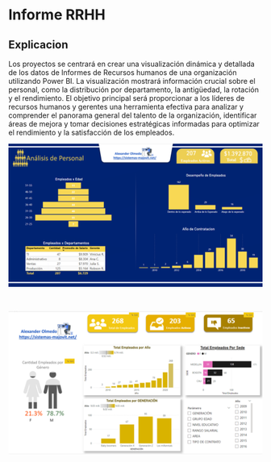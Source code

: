 # Informe RRHH

## Explicacion

Los proyectos se centrará en crear una visualización dinámica y detallada de los datos de Informes de Recursos humanos de una organización utilizando Power BI. 
La visualización mostrará información crucial sobre el personal, como la distribución por departamento, la antigüedad, la rotación y el rendimiento.
El objetivo principal será proporcionar a los líderes de recursos humanos y gerentes una herramienta efectiva para analizar y comprender el panorama general del talento de la organización, identificar áreas de mejora y tomar decisiones estratégicas informadas para optimizar el rendimiento y la satisfacción de los empleados. 

![alt text](image.png)

<br>

![alt text](image-1.png)

